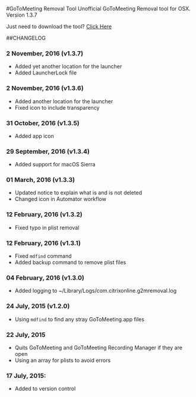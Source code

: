 #GoToMeeting Removal Tool
Unofficial GoToMeeting Removal tool for OSX.  
Version 1.3.7

Just need to download the tool? [Click Here](https://github.com/robotmachine/GoToMeeting-Removal-Tool/releases/download/latest/GoToMeeting-Removal-Tool-latest.zip)  

##CHANGELOG
### 2 November, 2016 (v1.3.7)
* Added yet another location for the launcher
* Added LauncherLock file

### 2 November, 2016 (v1.3.6)
* Added another location for the launcher
* Fixed icon to include transparency

### 31 October, 2016 (v1.3.5)
* Added app icon

### 29 September, 2016 (v1.3.4)
* Added support for macOS Sierra  


### 01 March, 2016 (v1.3.3)
* Updated notice to explain what is and is not deleted
* Changed icon in Automator workflow

### 12 February, 2016 (v1.3.2)
* Fixed typo in plist removal

### 12 February, 2016 (v1.3.1)
* Fixed `mdfind` command
* Added backup command to remove plist files

### 04 February, 2016 (v1.3.0)
* Added logging to ~/Library/Logs/com.citrixonline.g2mremoval.log

### 24 July, 2015 (v1.2.0)
* Using `mdfind` to find any stray GoToMeeting.app files

### 22 July, 2015
* Quits GoToMeeting and GoToMeeting Recording Manager if they are open
* Using an array for plists to avoid errors

### 17 July, 2015:  
* Added to version control
